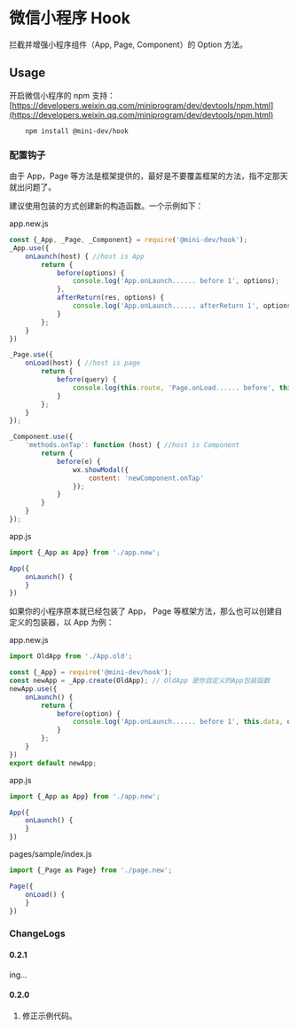 # 微信小程序 Hook

拦截并增强小程序组件（App, Page, Component）的 Option 方法。

## Usage

开启微信小程序的 npm 支持：
[https://developers.weixin.qq.com/miniprogram/dev/devtools/npm.html](https://developers.weixin.qq.com/miniprogram/dev/devtools/npm.html)

```shell script
    npm install @mini-dev/hook
```

### 配置钩子

由于 App，Page 等方法是框架提供的，最好是不要覆盖框架的方法，指不定那天就出问题了。

建议使用包装的方式创建新的构造函数。一个示例如下：

app.new.js

```javascript
const {_App, _Page, _Component} = require('@mini-dev/hook');
_App.use({
    onLaunch(host) { //host is App
        return {
            before(options) {
                console.log('App.onLaunch...... before 1', options);
            },
            afterReturn(res, options) {
                console.log('App.onLaunch...... afterReturn 1', options);
            }
        };
    }
})

_Page.use({
    onLoad(host) { //host is page
        return {
            before(query) {
                console.log(this.route, 'Page.onLoad...... before', this.data, query);
            }
        };
    }
});

_Component.use({
    'methods.onTap': function (host) { //host is Component
        return {
            before(e) {
                wx.showModal({
                    content: 'newComponent.onTap'
                });
            }
        }
    }
});

```

app.js

```javascript
import {_App as App} from './app.new';

App({
    onLaunch() {
    }
})
```

如果你的小程序原本就已经包装了 App， Page 等框架方法，那么也可以创建自定义的包装器，以 App 为例：

app.new.js

```javascript
import OldApp from './App.old';

const {_App} = require('@mini-dev/hook');
const newApp = _App.create(OldApp); // OldApp 是你自定义的App包装函数
newApp.use({
    onLaunch() {
        return {
            before(option) {
                console.log('App.onLaunch...... before 1', this.data, option);
            }
        };
    }
})
export default newApp;
```

app.js

```javascript
import {_App as App} from './app.new';

App({
    onLaunch() {
    }
})
```

pages/sample/index.js

```javascript
import {_Page as Page} from './page.new';

Page({
    onLoad() {
    }
})
```

### ChangeLogs

#### 0.2.1

ing...

#### 0.2.0

1. 修正示例代码。
